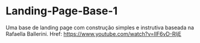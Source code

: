 # Landing-Page-Base-1
Uma base de landing page com construção simples e instrutiva baseada na Rafaella Ballerini.
Href: https://www.youtube.com/watch?v=llF6vD-RljE
